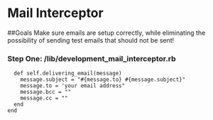 # Mail Interceptor
##Goals
Make sure emails are setup correctly, while eliminating the possibility of
sending test emails that should not be sent!

### Step One: /lib/development_mail_interceptor.rb

```class DevelopementMailInterceptor
  def self.delivering_email(message)
    message.subject = "#{message.to} #{message.subject}"
    message.to = 'your email address"
    message.bcc = ""
    message.cc = ""
  end
end
```
